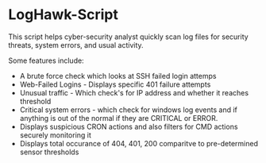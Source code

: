 # LogHawk-Script

This script helps cyber-security analyst quickly scan log files for security threats, system errors, and usual activity.

Some features include:
- A brute force check which looks at SSH failed login attemps
- Web-Failed Logins - Displays specific 401 failure attempts 
- Unusual traffic - Which check's for IP address and whether it reaches threshold
- Critical system errors - which check for windows log events and if anything is out of the normal if they are CRITICAL or ERROR.
- Displays suspicious CRON actions and also filters for CMD actions securely monitoring it
- Displays total occurance of 404, 401, 200 comparitve to pre-determined sensor thresholds
